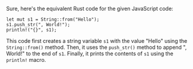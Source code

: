 Sure, here's the equivalent Rust code for the given JavaScript code:
```
let mut s1 = String::from("Hello");
s1.push_str(", World!");
println!("{}", s1);
```
This code first creates a string variable `s1` with the value "Hello" using the `String::from()` method. Then, it uses the `push_str()` method to append ", World!" to the end of `s1`. Finally, it prints the contents of `s1` using the `println!` macro.

